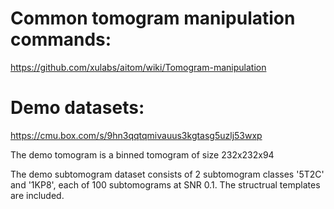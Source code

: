 # Common tomogram manipulation commands:

https://github.com/xulabs/aitom/wiki/Tomogram-manipulation

# Demo datasets:

https://cmu.box.com/s/9hn3qqtqmivauus3kgtasg5uzlj53wxp

The demo tomogram is a binned tomogram of size 232x232x94

The demo subtomogram dataset consists of 2 subtomogram classes '5T2C' and '1KP8', each of 100 subtomograms at SNR 0.1. The structrual templates are included.
